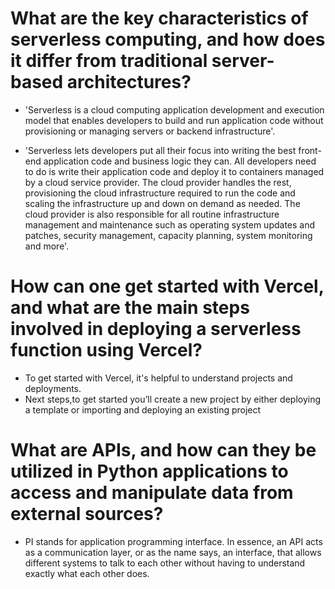 # What are the key characteristics of serverless computing, and how does it differ from traditional server-based architectures?

* 'Serverless is a cloud computing application development and execution model that enables developers to build and run application code without provisioning or managing servers or backend infrastructure'.

* 'Serverless lets developers put all their focus into writing the best front-end application code and business logic they can. All developers need to do is write their application code and deploy it to containers managed by a cloud service provider. The cloud provider handles the rest, provisioning the cloud infrastructure required to run the code and scaling the infrastructure up and down on demand as needed. The cloud provider is also responsible for all routine infrastructure management and maintenance such as operating system updates and patches, security management, capacity planning, system monitoring and more'.

# How can one get started with Vercel, and what are the main steps involved in deploying a serverless function using Vercel?

* To get started with Vercel, it's helpful to understand projects and deployments.
* Next steps,to get started you’ll create a new project by either deploying a template or importing and deploying an existing project

# What are APIs, and how can they be utilized in Python applications to access and manipulate data from external sources?
* PI stands for application programming interface. In essence, an API acts as a communication layer, or as the name says, an interface, that allows different systems to talk to each other without having to understand exactly what each other does.